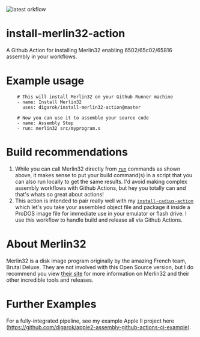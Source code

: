 ![latest orkflow](https://github.com/github/docs/actions/workflows/main.yml/badge.svg)

# install-merlin32-action
A Github Action for installing Merlin32 enabling 6502/65c02/65816 assembly in your workflows.

# Example usage
```
    # This will install Merlin32 on your Github Runner machine
    - name: Install Merlin32
      uses: digarok/install-merlin32-action@master
    
    # Now you can use it to assemble your source code
    - name: Assembly Step
    - run: merlin32 src/myprogram.s
```
# Build recommendations

 1. While you can call Merlin32 directly from [`run`](https://help.github.com/en/actions/reference/workflow-syntax-for-github-actions#jobsjob_idstepsrun) commands as shown above, it makes sense to put your build command(s) in a script that you can also run locally to get the same results.  I'd avoid making complex assembly workflows with Github Actions, but hey you totally can and that's whats so great about actions!
 2. This action is intended to pair really well with my [`install-cadius-action`](https://github.com/digarok/install-cadius-action) which let's you take your assembled object file and package it inside a ProDOS image file for immediate use in your emulator or flash drive.  I use this workflow to handle build and release all via Github Actions.

# About Merlin32
Merlin32 is a disk image program originally by the amazing French team, Brutal Deluxe.  They are not involved with this Open Source version, but I do recommend you view [their site](http://brutaldeluxe.fr/products/crossdevtools/merlin32/) for more information on Merlin32 and their other incredible tools and releases.

# Further Examples

For a fully-integrated pipeline, see my example Apple II project here (https://github.com/digarok/apple2-assembly-github-actions-ci-example).
